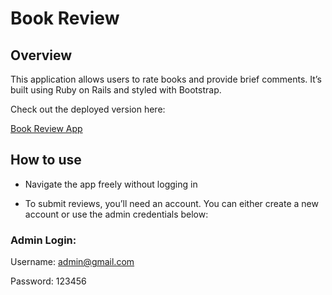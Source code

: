 # Book Review

## Overview

This application allows users to rate books and provide brief comments. It’s built using Ruby on Rails and styled with Bootstrap.

Check out the deployed version here:

[Book Review App](https://book-review-098i.onrender.com/)

## How to use

- Navigate the app freely without logging in

- To submit reviews, you’ll need an account. You can either create a new account or use the admin credentials below:

### Admin Login:
Username: admin@gmail.com

Password: 123456
